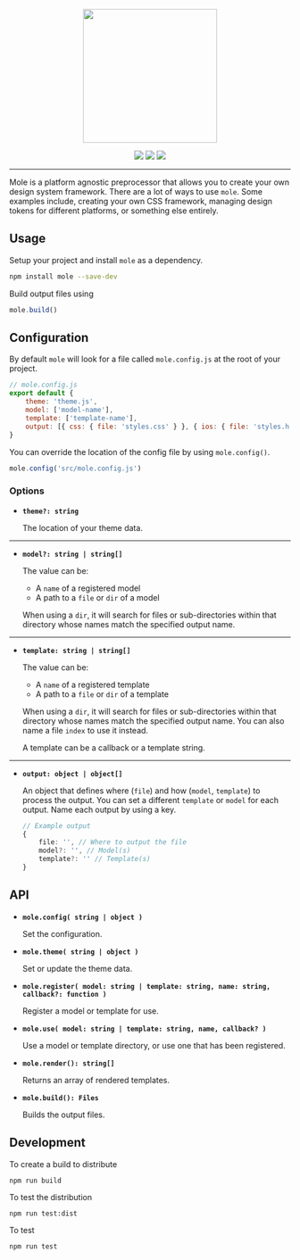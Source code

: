 <p align="center"><img src="logo.png" width="240"></p>

<p align="center">
    <a href="https://www.npmjs.com/package/mole"><img src="https://img.shields.io/npm/v/mole.svg"></a>
    <a href="https://travis-ci.org/limitlessloop/mole"><img src="https://img.shields.io/travis/limitlessloop/mole.svg"></a>
    <a href="https://discord.gg/BDEvF8m"><img src="https://img.shields.io/discord/617327499554193445"></a>    
</p>

<hr />

Mole is a platform agnostic preprocessor that allows you to create your own design system framework. There are a lot of ways to use `mole`. Some examples include, creating your own CSS framework, managing design tokens for different platforms, or something else entirely.

## Usage

Setup your project and install `mole` as a dependency.

```bash
npm install mole --save-dev
```

Build output files using

```js
mole.build()
```

## Configuration

By default `mole` will look for a file called `mole.config.js` at the root of your project.

```js
// mole.config.js
export default {
	theme: 'theme.js',
	model: ['model-name'],
	template: ['template-name'],
	output: [{ css: { file: 'styles.css' } }, { ios: { file: 'styles.h' } }, { android: { file: 'styles.xml' } }],
}
```

You can override the location of the config file by using `mole.config()`.

```js
mole.config('src/mole.config.js')
```

### Options

-   **`theme?: string`**

    The location of your theme data.

---

-   **`model?: string | string[]`**

    The value can be:

    -   A `name` of a registered model
    -   A path to a `file` or `dir` of a model

    When using a `dir`, it will search for files or sub-directories within that directory whose names match the specified output name.

---

-   **`template: string | string[]`**

    The value can be:

    -   A `name` of a registered template
    -   A path to a `file` or `dir` of a template

    When using a `dir`, it will search for files or sub-directories within that directory whose names match the specified output name. You can also name a file `index` to use it instead.

    A template can be a callback or a template string.

---

-   **`output: object | object[]`**

    An object that defines where (`file`) and how (`model`, `template`) to process the output. You can set a different `template` or `model` for each output. Name each output by using a key.

    ```ts
    // Example output
    {
        file: '', // Where to output the file
        model?: '', // Model(s)
        template?: '' // Template(s)
    }
    ```

## API

-   **`mole.config( string | object )`**

    Set the configuration.

-   **`mole.theme( string | object )`**

    Set or update the theme data.

-   **`mole.register( model: string | template: string, name: string, callback?: function )`**

    Register a model or template for use.

-   **`mole.use( model: string | template: string, name, callback? )`**

    Use a model or template directory, or use one that has been registered.

-   **`mole.render(): string[]`**

    Returns an array of rendered templates.

-   **`mole.build(): Files`**

    Builds the output files.

## Development

To create a build to distribute

```shell
npm run build
```

To test the distribution

```shell
npm run test:dist
```

To test

```shell
npm run test
```
